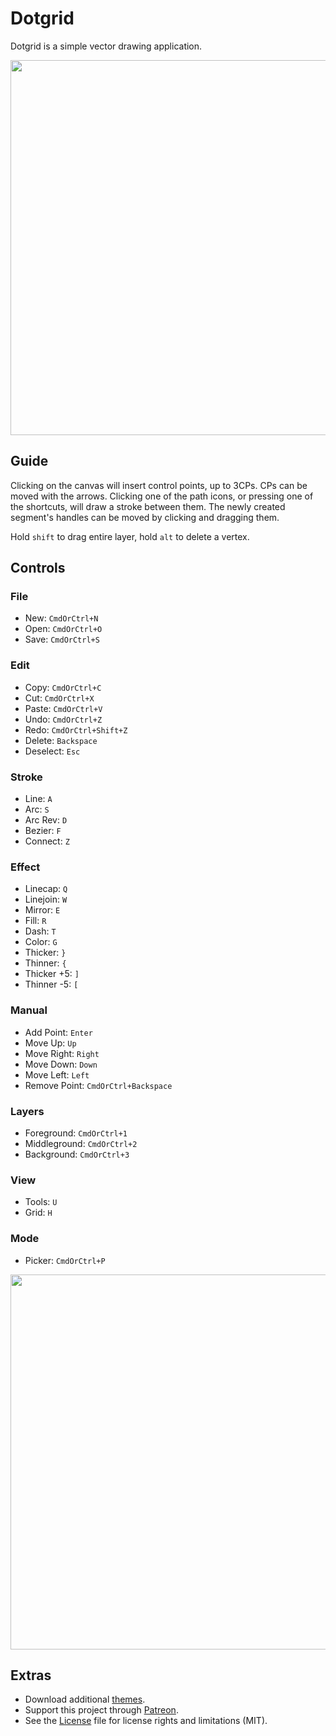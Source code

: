 # Dotgrid

Dotgrid is a simple vector drawing application. 

<img src='https://raw.githubusercontent.com/hundredrabbits/Dotgrid/master/PREVIEW.jpg' width="600"/>

## Guide

Clicking on the canvas will insert control points, up to 3CPs. CPs can be moved with the arrows. Clicking one of the path icons, or pressing one of the shortcuts, will draw a stroke between them. The newly created segment's handles can be moved by clicking and dragging them.

Hold `shift` to drag entire layer, hold `alt` to delete a vertex.

## Controls

### File
- New: `CmdOrCtrl+N`
- Open: `CmdOrCtrl+O`
- Save: `CmdOrCtrl+S`

### Edit
- Copy: `CmdOrCtrl+C`
- Cut: `CmdOrCtrl+X`
- Paste: `CmdOrCtrl+V`
- Undo: `CmdOrCtrl+Z`
- Redo: `CmdOrCtrl+Shift+Z`
- Delete: `Backspace`
- Deselect: `Esc`

### Stroke
- Line: `A`
- Arc: `S`
- Arc Rev: `D`
- Bezier: `F`
- Connect: `Z`

### Effect
- Linecap: `Q`
- Linejoin: `W`
- Mirror: `E`
- Fill: `R`
- Dash: `T`
- Color: `G`
- Thicker: `}`
- Thinner: `{`
- Thicker +5: `]`
- Thinner -5: `[`

### Manual
- Add Point: `Enter`
- Move Up: `Up`
- Move Right: `Right`
- Move Down: `Down`
- Move Left: `Left`
- Remove Point: `CmdOrCtrl+Backspace`

### Layers
- Foreground: `CmdOrCtrl+1`
- Middleground: `CmdOrCtrl+2`
- Background: `CmdOrCtrl+3`

### View
- Tools: `U`
- Grid: `H`

### Mode
- Picker: `CmdOrCtrl+P`

<img src='https://cdn.rawgit.com/hundredrabbits/Dotgrid/master/LAYOUT.svg?v=4' width="600"/>

## Extras

- Download additional [themes](https://github.com/hundredrabbits/Themes).
- Support this project through [Patreon](https://patreon.com/100).
- See the [License](LICENSE.md) file for license rights and limitations (MIT).
